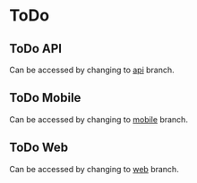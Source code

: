 # ToDo

## ToDo API
Can be accessed by changing to [api](https://github.com/carlosebmachado/todo/tree/api) branch.

## ToDo Mobile
Can be accessed by changing to [mobile](https://github.com/carlosebmachado/todo/tree/mobile) branch.

## ToDo Web
Can be accessed by changing to [web](https://github.com/carlosebmachado/todo/tree/web) branch.
